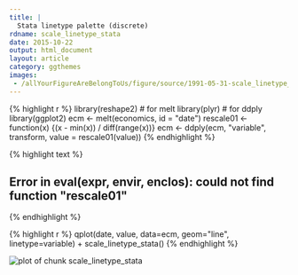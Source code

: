 ```yaml
---
title: |
  Stata linetype palette (discrete)
rdname: scale_linetype_stata
date: 2015-10-22
output: html_document
layout: article
category: ggthemes
images:
 - /allYourFigureAreBelongToUs/figure/source/1991-05-31-scale_linetype_stata//scale_linetype_stata-1.png
---
```





{% highlight r %}
library(reshape2) # for melt
library(plyr) # for ddply
library(ggplot2)
ecm <- melt(economics, id = "date")
rescale01 <- function(x) {(x - min(x)) / diff(range(x))}
ecm <- ddply(ecm, "variable", transform, value = rescale01(value))
{% endhighlight %}



{% highlight text %}
## Error in eval(expr, envir, enclos): could not find function "rescale01"
{% endhighlight %}



{% highlight r %}
qplot(date, value, data=ecm, geom="line", linetype=variable) + scale_linetype_stata()
{% endhighlight %}

![plot of chunk scale_linetype_stata](/allYourFigureAreBelongToUs/figure/source/1991-05-31-scale_linetype_stata/scale_linetype_stata-1.png) 